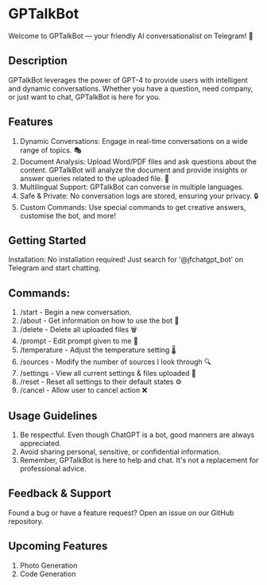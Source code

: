 # GPTalkBot

Welcome to GPTalkBot — your friendly AI conversationalist on Telegram! 💬

## Description
GPTalkBot leverages the power of GPT-4 to provide users with intelligent and dynamic conversations. Whether you have a question, need company, or just want to chat, GPTalkBot is here for you.

## Features
1. Dynamic Conversations: Engage in real-time conversations on a wide range of topics. 🎭
2. Document Analysis: Upload Word/PDF files and ask questions about the content. GPTalkBot will analyze the document and provide insights or answer queries related to the uploaded file. 📝
3. Multilingual Support: GPTalkBot can converse in multiple languages.
4. Safe & Private: No conversation logs are stored, ensuring your privacy. 🔒
5. Custom Commands: Use special commands to get creative answers, customise the bot, and more!

## Getting Started
Installation: No installation required! Just search for '@jfchatgpt_bot' on Telegram and start chatting. 

## Commands:
1. /start - Begin a new conversation.
2. /about - Get information on how to use the bot 🤖
3. /delete - Delete all uploaded files 🗑️
4. /prompt - Edit prompt given to me 📝
5. /temperature - Adjust the temperature setting 🌡️
6. /sources - Modify the number of sources I look through 🔍
7. /settings - View all current settings & files uploaded 🔧
8. /reset - Reset all settings to their default states ⚙️
9. /cancel - Allow user to cancel action ❌

## Usage Guidelines
1. Be respectful. Even though ChatGPT is a bot, good manners are always appreciated.
2. Avoid sharing personal, sensitive, or confidential information.
3. Remember, GPTalkBot is here to help and chat. It's not a replacement for professional advice.

## Feedback & Support
Found a bug or have a feature request? Open an issue on our GitHub repository.

## Upcoming Features
1. Photo Generation
2. Code Generation
